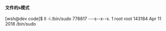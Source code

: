
#### 文件的s模式

  [wsh@dev code]$ ll -i /bin/sudo
  778817 ---s--x--x. 1 root root 143184 Apr 11  2018 /bin/sudo

